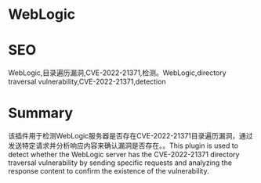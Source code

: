# WebLogic
# SEO
WebLogic,目录遍历漏洞,CVE-2022-21371,检测。WebLogic,directory traversal vulnerability,CVE-2022-21371,detection
# Summary
该插件用于检测WebLogic服务器是否存在CVE-2022-21371目录遍历漏洞，通过发送特定请求并分析响应内容来确认漏洞是否存在。。This plugin is used to detect whether the WebLogic server has the CVE-2022-21371 directory traversal vulnerability by sending specific requests and analyzing the response content to confirm the existence of the vulnerability.
